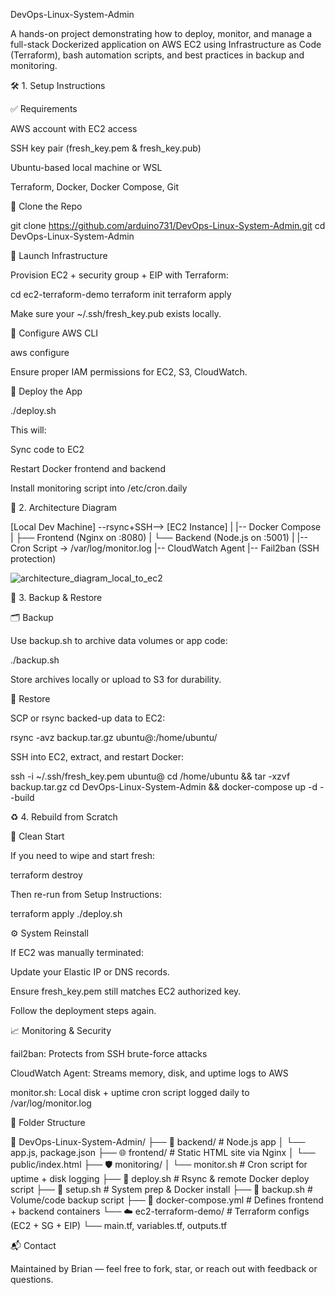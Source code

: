 DevOps-Linux-System-Admin

A hands-on project demonstrating how to deploy, monitor, and manage a full-stack Dockerized application on AWS EC2 using Infrastructure as Code (Terraform), bash automation scripts, and best practices in backup and monitoring.

🛠️ 1. Setup Instructions

✅ Requirements

AWS account with EC2 access

SSH key pair (fresh_key.pem & fresh_key.pub)

Ubuntu-based local machine or WSL

Terraform, Docker, Docker Compose, Git

📁 Clone the Repo

git clone https://github.com/arduino731/DevOps-Linux-System-Admin.git
cd DevOps-Linux-System-Admin

🚀 Launch Infrastructure

Provision EC2 + security group + EIP with Terraform:

cd ec2-terraform-demo
terraform init
terraform apply

Make sure your ~/.ssh/fresh_key.pub exists locally.

🔧 Configure AWS CLI

aws configure

Ensure proper IAM permissions for EC2, S3, CloudWatch.

🐳 Deploy the App

./deploy.sh

This will:

Sync code to EC2

Restart Docker frontend and backend

Install monitoring script into /etc/cron.daily

🧱 2. Architecture Diagram

[Local Dev Machine] --rsync+SSH--> [EC2 Instance]
                                     |
                                     |-- Docker Compose
                                     |     ├── Frontend (Nginx on :8080)
                                     |     └── Backend (Node.js on :5001)
                                     |
                                     |-- Cron Script -> /var/log/monitor.log
                                     |-- CloudWatch Agent
                                     |-- Fail2ban (SSH protection)

![architecture_diagram_local_to_ec2](https://github.com/user-attachments/assets/7e51a84e-9336-4802-af7a-8b697c602da8)

💾 3. Backup & Restore

🗂️ Backup

Use backup.sh to archive data volumes or app code:

./backup.sh

Store archives locally or upload to S3 for durability.

🔁 Restore

SCP or rsync backed-up data to EC2:

rsync -avz backup.tar.gz ubuntu@<EC2-IP>:/home/ubuntu/

SSH into EC2, extract, and restart Docker:

ssh -i ~/.ssh/fresh_key.pem ubuntu@<EC2-IP>
cd /home/ubuntu && tar -xzvf backup.tar.gz
cd DevOps-Linux-System-Admin && docker-compose up -d --build

♻️ 4. Rebuild from Scratch

🔄 Clean Start

If you need to wipe and start fresh:

terraform destroy

Then re-run from Setup Instructions:

terraform apply
./deploy.sh

⚙️ System Reinstall

If EC2 was manually terminated:

Update your Elastic IP or DNS records.

Ensure fresh_key.pem still matches EC2 authorized key.

Follow the deployment steps again.

📈 Monitoring & Security

fail2ban: Protects from SSH brute-force attacks

CloudWatch Agent: Streams memory, disk, and uptime logs to AWS

monitor.sh: Local disk + uptime cron script logged daily to /var/log/monitor.log

📂 Folder Structure

📂 DevOps-Linux-System-Admin/
├── 🧠 backend/               # Node.js app
│   └── app.js, package.json
├── 🌐 frontend/              # Static HTML site via Nginx
│   └── public/index.html
├── 🛡️ monitoring/
│   └── monitor.sh           # Cron script for uptime + disk logging
├── 🚀 deploy.sh              # Rsync & remote Docker deploy script
├── 🧱 setup.sh               # System prep & Docker install
├── 💾 backup.sh              # Volume/code backup script
├── 🐳 docker-compose.yml     # Defines frontend + backend containers
└── ☁️ ec2-terraform-demo/    # Terraform configs (EC2 + SG + EIP)
    └── main.tf, variables.tf, outputs.tf

📬 Contact

Maintained by Brian — feel free to fork, star, or reach out with feedback or questions.
